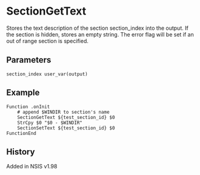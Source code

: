# SectionGetText

Stores the text description of the section section_index into the output. If the section is hidden, stores an empty string. The error flag will be set if an out of range section is specified.

## Parameters

    section_index user_var(output)

## Example

    Function .onInit
        # append $WINDIR to section's name
        SectionGetText ${test_section_id} $0
        StrCpy $0 "$0 - $WINDIR"
        SectionSetText ${test_section_id} $0
    FunctionEnd

## History

Added in NSIS v1.98
